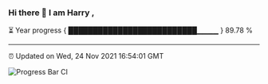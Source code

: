 ### Hi there 👋 I am Harry , 

⏳ Year progress { ██████████████████████████▁▁▁▁ } 89.78 %

---

⏰ Updated on Wed, 24 Nov 2021 16:54:01 GMT

![Progress Bar CI](https://github.com/duykhang68/duykhang68/workflows/Progress%20Bar%20CI/badge.svg)
